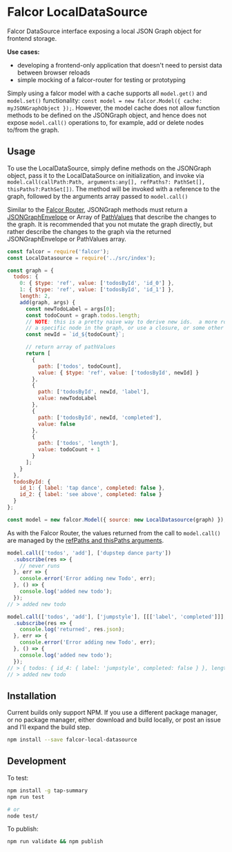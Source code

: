 # Falcor LocalDataSource

Falcor DataSource interface exposing a local JSON Graph object for frontend storage.

**Use cases:**
* developing a frontend-only application that doesn't need to persist data between browser reloads
* simple mocking of a falcor-router for testing or prototyping

Simply using a falcor model with a cache supports all `model.get()` and `model.set()` functionality: `const model = new falcor.Model({ cache: myJSONGraphObject });`.  However, the model cache does not allow function methods to be defined on the JSONGraph object, and hence does not expose `model.call()` operations to, for example, add or delete nodes to/from the graph.

## Usage
To use the LocalDataSource, simply define methods on the JSONGraph object, pass it to the LocalDataSource on initialization, and invoke via `model.call(callPath:Path, arguments:any[], refPaths?: PathSet[], thisPaths?:PathSet[])`.  The method will be invoked with a reference to the graph, followed by the arguments array passed to `model.call()`

Similar to the [Falcor Router](https://netflix.github.io/falcor/documentation/model.html#calling-functions), JSONGraph methods must return a [JSONGraphEnvelope](https://netflix.github.io/falcor/doc/global.html#JSONGraphEnvelope) or Array of [PathValues](https://netflix.github.io/falcor/doc/global.html#PathValue) that describe the changes to the graph.  It is recommended that you not mutate the graph directly, but rather describe the changes to the graph via the returned JSONGraphEnvelope or PathValues array.

```javascript
const falcor = require('falcor');
const LocalDatasource = require('../src/index');

const graph = {
  todos: {
    0: { $type: 'ref', value: ['todosById', 'id_0'] },
    1: { $type: 'ref', value: ['todosById', 'id_1'] },
    length: 2,
    add(graph, args) {
      const newTodoLabel = args[0];
      const todoCount = graph.todos.length;
      // NOTE: this is a pretty naive way to derive new ids.  a more robust approach might generate unique ids using
      // a specific node in the graph, or use a closure, or some other mechanism to yield unique incremental values
      const newId = `id_${todoCount}`;

      // return array of pathValues
      return [
        {
          path: ['todos', todoCount],
          value: { $type: 'ref', value: ['todosById', newId] }
        },
        {
          path: ['todosById', newId, 'label'],
          value: newTodoLabel
        },
        {
          path: ['todosById', newId, 'completed'],
          value: false
        },
        {
          path: ['todos', 'length'],
          value: todoCount + 1
        }
      ];
    }
  },
  todosById: {
    id_1: { label: 'tap dance', completed: false },
    id_2: { label: 'see above', completed: false }
  }
};

const model = new falcor.Model({ source: new LocalDatasource(graph) });
```

As with the Falcor Router, the values returned from the call to `model.call()` are managed by the [refPaths and thisPaths arguments](https://netflix.github.io/falcor/documentation/model.html#calling-functions).

```javascript
model.call(['todos', 'add'], ['dupstep dance party'])
  .subscribe(res => {
    // never runs
  }, err => {
    console.error('Error adding new Todo', err);
  }, () => {
    console.log('added new todo');
  });
// > added new todo

model.call(['todos', 'add'], ['jumpstyle'], [[['label', 'completed']]], [['length']])
  .subscribe(res => {
    console.log('returned', res.json);
  }, err => {
    console.error('Error adding new Todo', err);
  }, () => {
    console.log('added new todo');
  });
// > { todos: { id_4: { label: 'jumpstyle', completed: false } }, length: 4 }
// > added new todo
```


## Installation
Current builds only support NPM.  If you use a different package manager, or no package manager, either download and build locally, or post an issue and I'll expand the build step.
```bash
npm install --save falcor-local-datasource
```


## Development
To test:
```bash
npm install -g tap-summary
npm run test

# or
node test/
```

To publish:
```bash
npm run validate && npm publish
```

